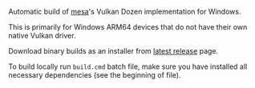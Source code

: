 Automatic build of [mesa][]'s Vulkan Dozen implementation for Windows.

This is primarily for Windows ARM64 devices that do not have their own native
Vulkan driver.

Download binary builds as an installer from [latest release][] page.

To build locally run `build.cmd` batch file, make sure you have installed all necessary dependencies (see the beginning of file).

[mesa]: https://www.mesa3d.org/
[latest release]: https://github.com/tycho/build-mesa/releases/latest
